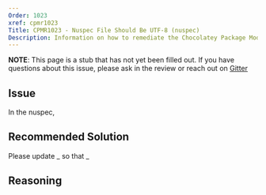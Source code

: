 ```yaml
---
Order: 1023
xref: cpmr1023
Title: CPMR1023 - Nuspec File Should Be UTF-8 (nuspec)
Description: Information on how to remediate the Chocolatey Package Moderation Rule 1023
---
```


**NOTE**: This page is a stub that has not yet been filled out. If you have questions about this issue, please ask in the review or reach out on [Gitter](https://gitter.im/chocolatey/chocolatey.org)

## Issue

In the nuspec,

## Recommended Solution

Please update _ so that _

## Reasoning
